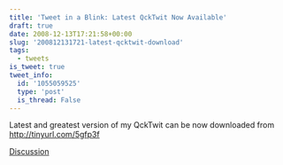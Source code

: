 ```yaml
---
title: 'Tweet in a Blink: Latest QckTwit Now Available'
draft: true
date: 2008-12-13T17:21:58+00:00
slug: '200812131721-latest-qcktwit-download'
tags:
  - tweets
is_tweet: true
tweet_info:
  id: '1055059525'
  type: 'post'
  is_thread: False
---
```




Latest and greatest version of my QckTwit can be now downloaded from http://tinyurl.com/5gfp3f

[Discussion](https://x.com/sytelus/status/1055059525)
